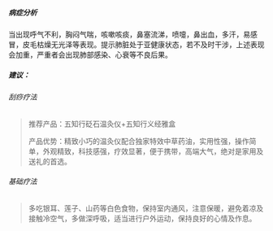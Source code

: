 ##### 病症分析
当出现呼气不利，胸闷气喘，咳嗽咳痰，鼻塞流涕，喷嚏，鼻出血，多汗，易感冒，皮毛枯燥无光泽等表现。提示肺脏处于亚健康状态，若不及时干涉，上述表现会加重，严重者会出现肺部感染、心衰等不良后果。
##### 建议：
###### 刮痧疗法
>推荐产品：五知行砭石温灸仪+五知行义经雅盒
>
>产品优势：精致小巧的温灸仪配合独家特效中草药油，实用性强，操作简单，外观精致，科技感强，疗效显著，便于携带，高端大气，绝对是家用及送礼的首选。
###### 基础疗法
>多吃银耳、莲子、山药等白色食物，保持室内通风，注意保暖，避免着凉及接触冷空气，多做深呼吸，适当进行户外运动，保持良好的心情及作息。